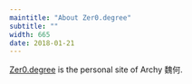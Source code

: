 ```yaml
---
maintitle: "About Zer0.degree"
subtitle: ""
width: 665
date: 2018-01-21
---
```

[Zer0.degree](http://zer0.degree/) is the personal site of Archy 魏何. 
